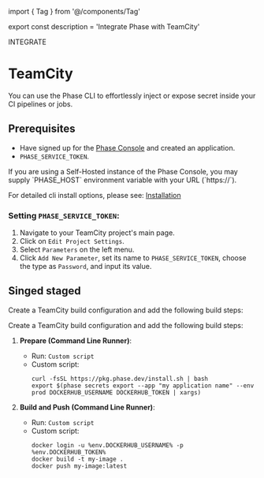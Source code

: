 import { Tag } from '@/components/Tag'

export const description = 'Integrate Phase with TeamCity'

<Tag variant="small">INTEGRATE</Tag>

# TeamCity

You can use the Phase CLI to effortlessly inject or expose secret inside your CI pipelines or jobs.

## Prerequisites

- Have signed up for the [Phase Console](https://console.phase.dev) and created an application.
- `PHASE_SERVICE_TOKEN`.

<Note>
  If you are using a Self-Hosted instance of the Phase Console, you may supply
  `PHASE_HOST` environment variable with your URL (`https://<HOST>`).
</Note>

For detailed cli install options, please see: [Installation](/cli/install)

### Setting `PHASE_SERVICE_TOKEN`:

1. Navigate to your TeamCity project's main page.
2. Click on `Edit Project Settings`.
3. Select `Parameters` on the left menu.
4. Click `Add New Parameter`, set its name to `PHASE_SERVICE_TOKEN`, choose the type as `Password`, and input its value.

## Singed staged

Create a TeamCity build configuration and add the following build steps:

Create a TeamCity build configuration and add the following build steps:

1. **Prepare (Command Line Runner)**:

   - Run: `Custom script`
   - Custom script:
     ```fish
     curl -fsSL https://pkg.phase.dev/install.sh | bash
     export $(phase secrets export --app "my application name" --env prod DOCKERHUB_USERNAME DOCKERHUB_TOKEN | xargs)
     ```

2. **Build and Push (Command Line Runner)**:

   - Run: `Custom script`
   - Custom script:
     ```fish
     docker login -u %env.DOCKERHUB_USERNAME% -p %env.DOCKERHUB_TOKEN%
     docker build -t my-image .
     docker push my-image:latest
     ```
